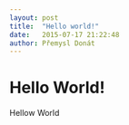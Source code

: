 ```yaml
---
layout: post
title:  "Hello world!"
date:   2015-07-17 21:22:48
author: Přemysl Donát
---
```

# Hello World!
Hellow World
